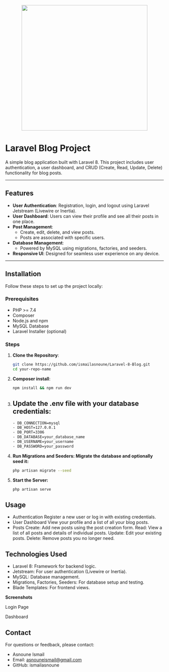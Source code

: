 <p align="center"><a href="https://laravel.com" target="_blank"><img src="https://raw.githubusercontent.com/laravel/art/master/logo-lockup/5%20SVG/2%20CMYK/1%20Full%20Color/laravel-logolockup-cmyk-red.svg" width="400"></a></p>

# Laravel Blog Project

A simple blog application built with Laravel 8. This project includes user authentication, a user dashboard, and CRUD (Create, Read, Update, Delete) functionality for blog posts.

---

## Features

- **User Authentication**: Registration, login, and logout using Laravel Jetstream (Livewire or Inertia).
- **User Dashboard**: Users can view their profile and see all their posts in one place.
- **Post Management**: 
  - Create, edit, delete, and view posts.
  - Posts are associated with specific users.
- **Database Management**: 
  - Powered by MySQL using migrations, factories, and seeders.
- **Responsive UI**: Designed for seamless user experience on any device.

---

## Installation

Follow these steps to set up the project locally:

### Prerequisites
- PHP >= 7.4
- Composer
- Node.js and npm
- MySQL Database
- Laravel Installer (optional)

### Steps

1. **Clone the Repository**:
   ```bash
   git clone https://github.com/ismailasnoune/Laravel-8-Blog.git
   cd your-repo-name
2. **Composer install**:
    ```bash
    npm install && npm run dev
3. ## Update the .env file with your database credentials:
    ```bash
    - DB_CONNECTION=mysql
    - DB_HOST=127.0.0.1
    - DB_PORT=3306
    - DB_DATABASE=your_database_name
    - DB_USERNAME=your_username
    - DB_PASSWORD=your_password

4. **Run Migrations and Seeders: Migrate the database and optionally seed it:**
   ```bash
   php artisan migrate --seed
5. **Start the Server:**
   ```bash
   php artisan serve

## **Usage**
- Authentication
  Register a new user or log in with existing credentials.
- User Dashboard
  View your profile and a list of all your blog posts.
- Posts
  Create: Add new posts using the post creation form.
  Read: View a list of all posts and details of individual posts.
  Update: Edit your existing posts.
  Delete: Remove posts you no longer need.
## **Technologies Used**
- Laravel 8: Framework for backend logic.
- Jetstream: For user authentication (Livewire or Inertia).
- MySQL: Database management.
- Migrations, Factories, Seeders: For database setup and testing.
- Blade Templates: For frontend views.

**Screenshots**


Login Page

Dashboard
## **Contact**
For questions or feedback, please contact:
- Asnoune Ismail
- Email: asnouneismail@gmail.com
- GitHub: ismailasnoune




